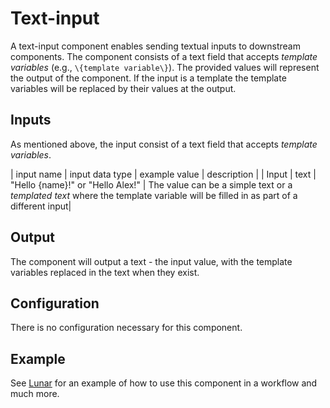 # Text-input
A text-input component enables sending textual inputs to downstream components. The component consists of a text field that accepts _template variables_ (e.g., `\{template variable\}`). The provided values will represent the output of the component. If the input is a template the template variables will be replaced by their values at the output.

## Inputs
As mentioned above, the input consist of a text field that accepts _template variables_.

| input name | input data type | example value   | description |
| Input      | text            | "Hello \{name\}!" or "Hello Alex!" | The value can be a simple text or a _templated text_ where the template variable will be filled in as part of a different input|

## Output

The component will output a text - the input value, with the template variables replaced in the text when they exist.

## Configuration
There is no configuration necessary for this component.

## Example

See [Lunar](https://lunar.lunarbase.ai) for an example of how to use this component in a workflow and much more.

